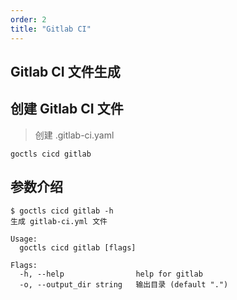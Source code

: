 ```yaml
---
order: 2
title: "Gitlab CI"
---
```


## Gitlab CI 文件生成

## 创建 Gitlab CI 文件

> 创建 .gitlab-ci.yaml

```shell
goctls cicd gitlab
```

## 参数介绍

```shell
$ goctls cicd gitlab -h
生成 gitlab-ci.yml 文件

Usage:
  goctls cicd gitlab [flags]

Flags:
  -h, --help                help for gitlab
  -o, --output_dir string   输出目录 (default ".")
```

